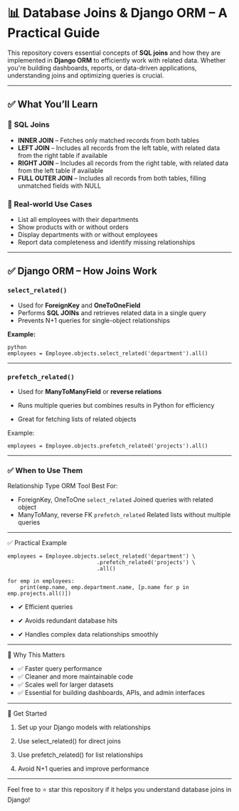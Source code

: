 # 📊 Database Joins & Django ORM – A Practical Guide

This repository covers essential concepts of **SQL joins** and how they are implemented in **Django ORM** to efficiently work with related data. Whether you're building dashboards, reports, or data-driven applications, understanding joins and optimizing queries is crucial.

---

## ✅ What You’ll Learn

### 🔗 **SQL Joins**
- **INNER JOIN** – Fetches only matched records from both tables
- **LEFT JOIN** – Includes all records from the left table, with related data from the right table if available
- **RIGHT JOIN** – Includes all records from the right table, with related data from the left table if available
- **FULL OUTER JOIN** – Includes all records from both tables, filling unmatched fields with NULL

### 📂 Real-world Use Cases
- List all employees with their departments
- Show products with or without orders
- Display departments with or without employees
- Report data completeness and identify missing relationships

---

## ✅ Django ORM – How Joins Work

### `select_related()`
- Used for **ForeignKey** and **OneToOneField**
- Performs **SQL JOINs** and retrieves related data in a single query
- Prevents N+1 queries for single-object relationships

**Example:**
```
python
employees = Employee.objects.select_related('department').all()
```

---

### `prefetch_related()`

- Used for **ManyToManyField** or **reverse relations**

- Runs multiple queries but combines results in Python for efficiency

- Great for fetching lists of related objects

Example:
```
employees = Employee.objects.prefetch_related('projects').all()
```

---

### ✅ When to Use Them

Relationship Type	ORM Tool	Best For: 

- ForeignKey, OneToOne	`select_related`	Joined queries with related object
- ManyToMany, reverse FK	`prefetch_related`	Related lists without multiple queries

---

✅ Practical Example
```
employees = Employee.objects.select_related('department') \
                            .prefetch_related('projects') \
                            .all()

for emp in employees:
    print(emp.name, emp.department.name, [p.name for p in emp.projects.all()])
```

- ✔ Efficient queries

- ✔ Avoids redundant database hits
- ✔ Handles complex data relationships smoothly


---

📂 Why This Matters

- ✅ Faster query performance
- ✅ Cleaner and more maintainable code
- ✅ Scales well for larger datasets
- ✅ Essential for building dashboards, APIs, and admin interfaces


---

🚀 Get Started

1. Set up your Django models with relationships


2. Use select_related() for direct joins


3. Use prefetch_related() for list relationships


4. Avoid N+1 queries and improve performance


---

Feel free to ⭐ star this repository if it helps you understand database joins in Django!
